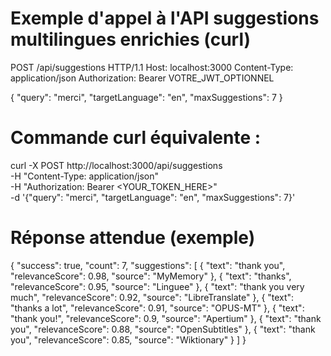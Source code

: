 # Exemple d'appel à l'API suggestions multilingues enrichies (curl)

POST /api/suggestions HTTP/1.1
Host: localhost:3000
Content-Type: application/json
Authorization: Bearer VOTRE_JWT_OPTIONNEL

{
  "query": "merci",
  "targetLanguage": "en",
  "maxSuggestions": 7
}

# Commande curl équivalente :
curl -X POST http://localhost:3000/api/suggestions \
  -H "Content-Type: application/json" \
  -H "Authorization: Bearer <YOUR_TOKEN_HERE>" \
  -d '{"query": "merci", "targetLanguage": "en", "maxSuggestions": 7}'

# Réponse attendue (exemple)
{
  "success": true,
  "count": 7,
  "suggestions": [
    { "text": "thank you", "relevanceScore": 0.98, "source": "MyMemory" },
    { "text": "thanks", "relevanceScore": 0.95, "source": "Linguee" },
    { "text": "thank you very much", "relevanceScore": 0.92, "source": "LibreTranslate" },
    { "text": "thanks a lot", "relevanceScore": 0.91, "source": "OPUS-MT" },
    { "text": "thank you!", "relevanceScore": 0.9, "source": "Apertium" },
    { "text": "thank you", "relevanceScore": 0.88, "source": "OpenSubtitles" },
    { "text": "thank you", "relevanceScore": 0.85, "source": "Wiktionary" }
  ]
}
